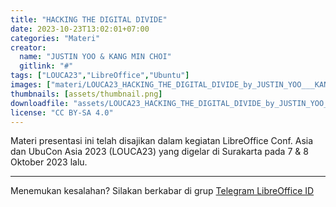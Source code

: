 ```yaml
---
title: "HACKING THE DIGITAL DIVIDE"
date: 2023-10-23T13:02:01+07:00
categories: "Materi"
creator: 
  name: "JUSTIN YOO & KANG MIN CHOI"
  gitlink: "#"
tags: ["LOUCA23","LibreOffice","Ubuntu"]
images: ["materi/LOUCA23_HACKING_THE_DIGITAL_DIVIDE_by_JUSTIN_YOO___KANG_MIN_CHOI/thumbnail.png"]
thumbnails: [assets/thumbnail.png]
downloadfile: "assets/LOUCA23_HACKING_THE_DIGITAL_DIVIDE_by_JUSTIN_YOO___KANG_MIN_CHOI.zip"
license: "CC BY-SA 4.0"
---
```


Materi presentasi ini telah disajikan dalam kegiatan LibreOffice Conf. Asia dan UbuCon Asia 2023 (LOUCA23) yang digelar di Surakarta pada 7 & 8 Oktober 2023 lalu.

---
Menemukan kesalahan? Silakan berkabar di grup [Telegram LibreOffice ID](https://t.me/LibreOfficeID)


